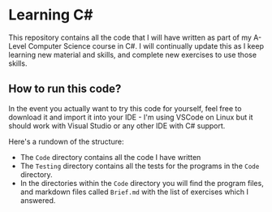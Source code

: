 # Learning C#

This repository contains all the code that I will have written as part of my A-Level Computer Science course in C#. I will continually update this as I keep learning new material and skills, and complete new exercises to use those skills.

## How to run this code?
In the event you actually want to try this code for yourself, feel free to download it and import it into your IDE - I'm using VSCode on Linux but it should work with Visual Studio or any other IDE with C# support. 

Here's a rundown of the structure:
- The `Code` directory contains all the code I have written
- The `Testing` directory contains all the tests for the programs in the `Code` directory. 
- In the directories within the `Code` directory you will find the program files, and markdown files called `Brief.md` with the list of exercises which I answered. 